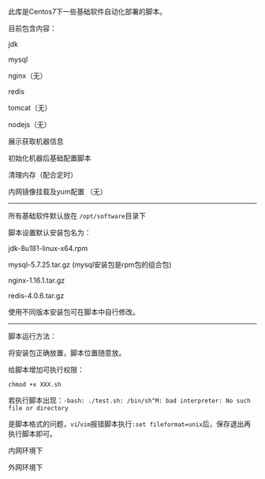 此库是Centos7下一些基础软件自动化部署的脚本。



目前包含内容：

jdk

mysql

nginx（无）

redis

tomcat（无）

nodejs（无）

展示获取机器信息

初始化机器后基础配置脚本

清理内存（配合定时）

内网镜像挂载及yum配置  （无）

---



所有基础软件默认放在 `/opt/software`目录下

脚本设置默认安装包名为：

jdk-8u181-linux-x64.rpm

mysql-5.7.25.tar.gz 	(mysql安装包是rpm包的组合包)

nginx-1.16.1.tar.gz

redis-4.0.6.tar.gz

使用不同版本安装包可在脚本中自行修改。

---



脚本运行方法：

将安装包正确放置，脚本位置随意放。

给脚本增加可执行权限：

`chmod +x XXX.sh`

若执行脚本出现：`-bash: ./test.sh: /bin/sh^M: bad interpreter: No such file or directory`

是脚本格式的问题，`vi`/`vim`报错脚本执行`:set fileformat=unix`后，保存退出再执行脚本即可。





内网环境下

外网环境下